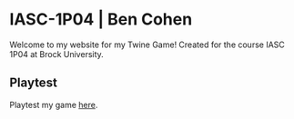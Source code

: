 # IASC-1P04 | Ben Cohen
Welcome to my website for my Twine Game! Created for the course IASC 1P04 at Brock University.


## Playtest

Playtest my game [here](https://p4stacat.github.io/IASC-1P04/).

